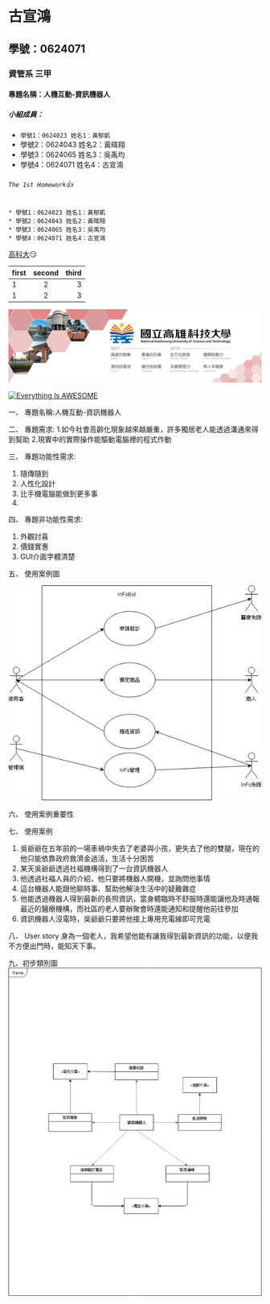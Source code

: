 # 古宣鴻

## 學號：0624071

### 資管系 三甲

#### 專題名稱：人機互動-資訊機器人

##### 小組成員：
* `學號1：0624023 姓名1：黃郁凱`
* 學號2：0624043 姓名2：黃暐翔
* 學號3：0624065 姓名3：吳禹均
* 學號4：0624071 姓名4：古宣鴻

###### `The 1st Homework`:+1:

```
* 學號1：0624023 姓名1：黃郁凱
* 學號2：0624043 姓名2：黃暐翔
* 學號3：0624065 姓名3：吳禹均
* 學號4：0624071 姓名4：古宣鴻
```
[高科大](https://www.nkust.edu.tw/):smirk:

|first|second|third|
|:----|:----:|----:|
|1|2|3|
|1|2|3|

![NKFUST](nkust.jpg "第一科大")

[![Everything Is AWESOME](https://img.youtube.com/vi/StTqXEQ2l-Y/0.jpg)](https://www.youtube.com/watch?v=StTqXEQ2l-Y "Everything Is AWESOME")

一、	專題名稱:人機互動-資訊機器人

二、	專題需求:
1.如今社會高齡化現象越來越嚴重，許多獨居老人能透過溝通來得到幫助
2.現實中的實際操作能驅動電腦裡的程式作動

三、	專題功能性需求:
1.	隨傳隨到
2.	人性化設計
3.	比手機電腦能做到更多事
4.	
四、	專題非功能性需求:
1.	外觀討喜
2.	價錢實惠
3.	GUI介面字體清楚

五、	使用案例圖

![使用案例圖](使用案例圖.png "使用案例圖")

六、	使用案例重要性

七、	使用案例
1.	吳爺爺在五年前的一場車禍中失去了老婆與小孩，更失去了他的雙腿，現在的他只能依靠政府救濟金過活，生活十分困苦
2.	某天吳爺爺透過社福機構得到了一台資訊機器人
3.	他透過社福人員的介紹，他只要將機器人開機，並詢問他事情
4.	這台機器人能跟他聊時事、幫助他解決生活中的疑難雜症
5.	他能透過機器人得到最新的長照資訊，當身體臨時不舒服時還能讓他及時通報最近的醫療機構，而社區的老人要辦聚會時還能通知和提醒他前往參加
6.	資訊機器人沒電時，吳爺爺只要將他接上專用充電線即可充電

八、	User story
身為一個老人，我希望他能有讓我得到最新資訊的功能，以便我不方便出門時，能知天下事。

九、初步類別圖
![使用類別圖](使用類別圖.png "初步類別圖.png")
